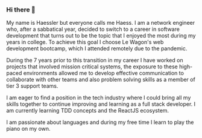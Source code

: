 ### Hi there 👋

My name is Haessler but everyone calls me Haess. I am a network engineer who, after a sabbatical year, decided to switch to a career in software development that turns out to be the topic that I enjoyed the most during my years in college. To achieve this goal I choose Le Wagon's web development bootcamp, which I attended remotely due to the pandemic.

During the 7 years prior to this transition in my career I have worked on projects that involved mission critical systems, the exposure to these high-paced environments allowed me to develop effective communication to collaborate with other teams and also problem solving skills as a member of tier 3 support teams.

I am eager to find a position in the tech industry where I could bring all my skills together to continue improving and learning as a full stack developer. I am currently learning TDD concepts and the ReactJS ecosystem.

I am passionate about languages and during my free time I learn to play the piano on my own.

<!--
**haessr/haessr** is a ✨ _special_ ✨ repository because its `README.md` (this file) appears on your GitHub profile.

Here are some ideas to get you started:

- 🔭 I’m currently working on ...
- 🌱 I’m currently learning ...
- 👯 I’m looking to collaborate on ...
- 🤔 I’m looking for help with ...
- 💬 Ask me about ...
- 📫 How to reach me: ...
- 😄 Pronouns: ...
- ⚡ Fun fact: ...
-->

